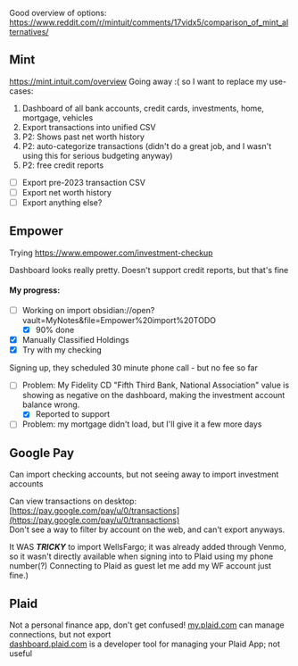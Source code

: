 Good overview of options: https://www.reddit.com/r/mintuit/comments/17vidx5/comparison_of_mint_alternatives/

## Mint
https://mint.intuit.com/overview 
Going away :( so I want to replace my use-cases:
1. Dashboard of all bank accounts, credit cards, investments, home, mortgage, vehicles
3. Export transactions into unified CSV
2. P2: Shows past net worth history
4. P2: auto-categorize transactions (didn't do a great job, and I wasn't using this for serious budgeting anyway)
5. P2: free credit reports
	
- [ ] Export pre-2023 transaction CSV
- [ ] Export net worth history
- [ ] Export anything else?
## Empower
Trying https://www.empower.com/investment-checkup

Dashboard looks really pretty.
Doesn't support credit reports, but that's fine

#### My progress:

- [ ] Working on import obsidian://open?vault=MyNotes&file=Empower%20import%20TODO
	- [x] 90% done
- [x] Manually Classified Holdings 
- [x] Try with my checking

Signing up, they scheduled 30 minute phone call - but no fee so far

- [ ] Problem: My Fidelity CD "Fifth Third Bank, National Association" value is showing as negative on the dashboard, making the investment account balance wrong.
	- [x] Reported to support
- [ ] Problem: my mortgage didn't load, but I'll give it a few more days

##  Google Pay
Can import checking accounts, but not seeing away to import investment accounts

Can view transactions on desktop: [https://pay.google.com/pay/u/0/transactions](https://pay.google.com/pay/u/0/transactions)  
Don't see a way to filter by account on the web, and can't export anyways. 

It WAS ***TRICKY*** to import WellsFargo; it was already added through Venmo, so it wasn't directly available when signing into to Plaid using my phone number(?) Connecting to Plaid as guest let me add my WF account just fine.)  

## Plaid
Not a personal finance app, don't get confused!
[my.plaid.com](http://my.plaid.com/) can manage connections, but not export  
[dashboard.plaid.com](http://dashboard.plaid.com/) is a developer tool for managing your Plaid App; not useful  
